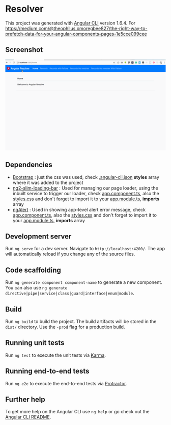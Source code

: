 # Resolver

This project was generated with [Angular CLI](https://github.com/angular/angular-cli) version 1.6.4. For https://medium.com/@theophilus.omoregbee827/the-right-way-to-prefetch-data-for-your-angular-components-pages-1e5cce099cee

## Screenshot
![](screenshot/resolver.gif)

## Dependencies
* [Bootstrap](https://github.com/twbs/bootstrap) : just the css was used, check [.angular-cli.json](.angular-cli.json) **styles** array where it was added to the project
* [ng2-slim-loading-bar](https://github.com/akserg/ng2-slim-loading-bar) : Used for managing our page loader, using the inbuilt service to trigger our loader, check [app.component.ts](src/app/app.component.ts), also the [styles.css](src/styles.css) and don't forget to import it to your [app.module.ts](src/app/app.module.ts), **imports** array 
* [ngAlert](https://github.com/theo4u/ngAlert) : Used in showing app-level alert error message, check [app.component.ts](src/app/app.component.ts), also the [styles.css](src/styles.css) and don't forget to import it to your [app.module.ts](src/app/app.module.ts), **imports** array 

## Development server

Run `ng serve` for a dev server. Navigate to `http://localhost:4200/`. The app will automatically reload if you change any of the source files.

## Code scaffolding

Run `ng generate component component-name` to generate a new component. You can also use `ng generate directive|pipe|service|class|guard|interface|enum|module`.

## Build

Run `ng build` to build the project. The build artifacts will be stored in the `dist/` directory. Use the `-prod` flag for a production build.

## Running unit tests

Run `ng test` to execute the unit tests via [Karma](https://karma-runner.github.io).

## Running end-to-end tests

Run `ng e2e` to execute the end-to-end tests via [Protractor](http://www.protractortest.org/).

## Further help

To get more help on the Angular CLI use `ng help` or go check out the [Angular CLI README](https://github.com/angular/angular-cli/blob/master/README.md).
